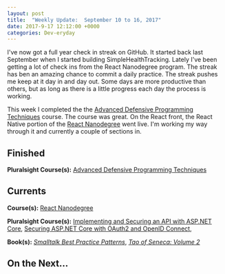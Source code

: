 ```yaml
---
layout: post
title:  "Weekly Update:  September 10 to 16, 2017"
date: 2017-9-17 12:12:00 +0000
categories: Dev-eryday
---
```

I've now got a full year check in streak on GitHub. It started back last September when I started building SimpleHealthTracking. Lately I've been getting a lot of check ins from the React Nanodegree program. The streak has ben an amazing chance to commit a daily practice. The streak pushes me keep at it day in and day out. Some days are more productive than others, but as long as there is a little progress each day the process is working.

This week I completed the the [Advanced Defensive Programming Techniques][adp] course. The course was great. On the React front, the React Native portion of the [React Nanodegree][rnd] went live. I'm working my way through it and currently a couple of sections in.

Finished
--------
**Pluralsight Course(s):** [Advanced Defensive Programming Techniques][adp]

Currents
--------
**Course(s):** [React Nanodegree][rnd]

**Pluralsight Course(s):** [Implementing and Securing an API with ASP.NET Core][core], [Securing ASP.NET Core with OAuth2 and OpenID Connect][secure], 

**Book(s):** *[Smalltalk Best Practice Patterns][sbp]*, *[Tao of Seneca: Volume 2][tao]*

On the Next...
--------


[core]: https://app.pluralsight.com/library/courses/aspdotnetcore-implementing-securing-api/table-of-contents
[sbp]: https://www.amazon.com/Smalltalk-Best-Practice-Patterns-Kent/dp/013476904X
[rnd]: https://www.udacity.com/course/react-nanodegree--nd019
[tao]: https://tim.blog/2017/07/06/tao-of-seneca/
[secure]: https://app.pluralsight.com/library/courses/asp-dotnet-core-oauth2-openid-connect-securing/table-of-contents
[hack]: https://app.pluralsight.com/library/courses/hacking-authentication-web-app/table-of-contents
[read]: https://github.com/jpniederer/readable
[adp]: https://app.pluralsight.com/library/courses/advanced-defensive-programming-techniques/table-of-contents